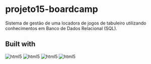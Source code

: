 # projeto15-boardcamp

Sistema de gestão de uma locadora de jogos de tabuleiro utilizando conhecimentos em Banco de Dados Relacional (SQL).

## Built with

<div style="display: inline_block">
<img align="center" alt="html5" src="https://img.shields.io/badge/Node.js-339933?style=for-the-badge&logo=nodedotjs&logoColor=white" />
<img align="center" alt="html5" src="https://img.shields.io/badge/npm-CB3837?style=for-the-badge&logo=npm&logoColor=white" />
<img align="center" alt="html5" src="https://img.shields.io/badge/Express.js-000000?style=for-the-badge&logo=express&logoColor=white" />
<img align="center" alt="html5" src="https://img.shields.io/badge/PostgreSQL-316192?style=for-the-badge&logo=postgresql&logoColor=white" />
</div>
